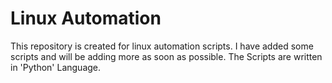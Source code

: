 # Linux Automation

This repository is created for linux automation scripts.
I have added some scripts and will be adding more as soon as possible.
The Scripts are written in 'Python' Language.

